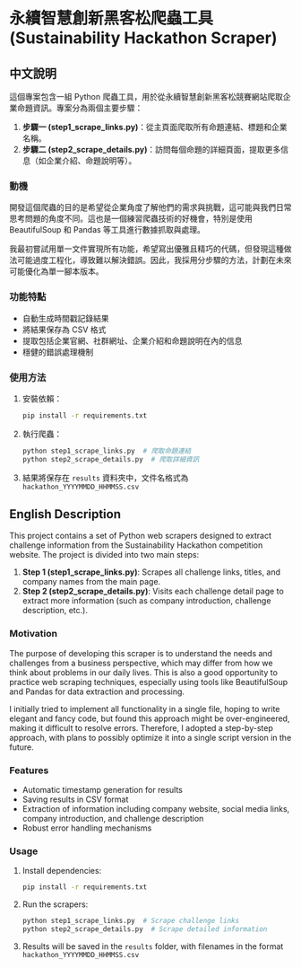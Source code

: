 # 永續智慧創新黑客松爬蟲工具 (Sustainability Hackathon Scraper)

## 中文說明

這個專案包含一組 Python 爬蟲工具，用於從永續智慧創新黑客松競賽網站爬取企業命題資訊。專案分為兩個主要步驟：

1. **步驟一 (step1_scrape_links.py)**：從主頁面爬取所有命題連結、標題和企業名稱。
2. **步驟二 (step2_scrape_details.py)**：訪問每個命題的詳細頁面，提取更多信息（如企業介紹、命題說明等）。

### 動機

開發這個爬蟲的目的是希望從企業角度了解他們的需求與挑戰，這可能與我們日常思考問題的角度不同。這也是一個練習爬蟲技術的好機會，特別是使用 BeautifulSoup 和 Pandas 等工具進行數據抓取與處理。

我最初嘗試用單一文件實現所有功能，希望寫出優雅且精巧的代碼，但發現這種做法可能過度工程化，導致難以解決錯誤。因此，我採用分步驟的方法，計劃在未來可能優化為單一腳本版本。

### 功能特點

- 自動生成時間戳記錄結果
- 將結果保存為 CSV 格式
- 提取包括企業官網、社群網址、企業介紹和命題說明在內的信息
- 穩健的錯誤處理機制

### 使用方法

1. 安裝依賴：
   ```bash
   pip install -r requirements.txt
   ```

2. 執行爬蟲：
   ```bash
   python step1_scrape_links.py  # 爬取命題連結
   python step2_scrape_details.py  # 爬取詳細資訊
   ```

3. 結果將保存在 `results` 資料夾中，文件名格式為 `hackathon_YYYYMMDD_HHMMSS.csv`

## English Description

This project contains a set of Python web scrapers designed to extract challenge information from the Sustainability Hackathon competition website. The project is divided into two main steps:

1. **Step 1 (step1_scrape_links.py)**: Scrapes all challenge links, titles, and company names from the main page.
2. **Step 2 (step2_scrape_details.py)**: Visits each challenge detail page to extract more information (such as company introduction, challenge description, etc.).

### Motivation

The purpose of developing this scraper is to understand the needs and challenges from a business perspective, which may differ from how we think about problems in our daily lives. This is also a good opportunity to practice web scraping techniques, especially using tools like BeautifulSoup and Pandas for data extraction and processing.

I initially tried to implement all functionality in a single file, hoping to write elegant and fancy code, but found this approach might be over-engineered, making it difficult to resolve errors. Therefore, I adopted a step-by-step approach, with plans to possibly optimize it into a single script version in the future.

### Features

- Automatic timestamp generation for results
- Saving results in CSV format
- Extraction of information including company website, social media links, company introduction, and challenge description
- Robust error handling mechanisms

### Usage

1. Install dependencies:
   ```bash
   pip install -r requirements.txt
   ```

2. Run the scrapers:
   ```bash
   python step1_scrape_links.py  # Scrape challenge links
   python step2_scrape_details.py  # Scrape detailed information
   ```

3. Results will be saved in the `results` folder, with filenames in the format `hackathon_YYYYMMDD_HHMMSS.csv`